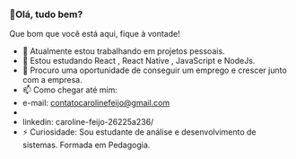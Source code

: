 ###  👋Olá, tudo bem?
Que bom que você está aqui, fique à vontade!

- 🔭 Atualmente estou trabalhando em projetos pessoais.
- 🌱 Estou estudando React , React Native , JavaScript e NodeJs.
- 🤔 Procuro uma oportunidade de conseguir um emprego e crescer junto com a empresa.
- 📫 Como chegar até mim:
-   e-mail: contatocarolinefeijo@gmail.com
-   <br/> 
-   linkedin: caroline-feijo-26225a236/
- ⚡ Curiosidade:
Sou estudante de análise e desenvolvimento de sistemas.
Formada em Pedagogia.
